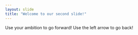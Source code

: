 ```yaml
---
layout: slide
title: "Welcome to our second slide!"
---
```

Use your ambition to go forward!
Use the left arrow to go back!
